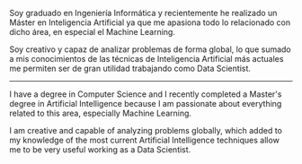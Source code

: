 Soy graduado en Ingeniería Informática y recientemente he realizado un Máster en Inteligencia Artificial ya que me apasiona todo lo relacionado con dicho área, en especial el Machine Learning.

Soy creativo y capaz de analizar problemas de forma global, lo que sumado a mis conocimientos de las técnicas de Inteligencia Artificial más actuales me permiten ser de gran utilidad trabajando como Data Scientist.

------------------------------------------------------------------------------------------------------------------------------------------------------------------------

I have a degree in Computer Science and I recently completed a Master's degree in Artificial Intelligence because I am passionate about everything related to this area, especially Machine Learning.

I am creative and capable of analyzing problems globally, which added to my knowledge of the most current Artificial Intelligence techniques allow me to be very useful working as a Data Scientist.
